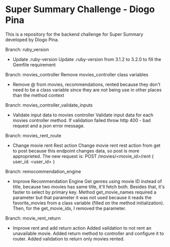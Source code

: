 # Super Summary Challenge - Diogo Pina

This is a repository for the backend challenge for Super Summary developed by Diogo Pina.

Branch: ruby_version
- Update .ruby-version
Update .ruby-version from 3.1.2 to 3.2.0 to fill the Gemfile requirement

Branch: movies_controller
Remove movies_controller class variables
- Remove @ from movies, recommendations, rented because they don't  need to be a class variable since they are not being use in other places than the method context

Branch: movies_controller_validate_inputs
- Validate input data to movies controller
Validate input data for each movies controller method. If validation failed throw http 400 - bad request and a json error message.

Branch: movies_rent_route
- Change movie rent Rest action
Change movie rent rest action from get to post because this endpoint changes data, so post is more approprieted.
The new request is:
POST /movies/<movie_id>/rent
{ user_id: <user_id> }

Branch: remocommendation_engine
- Improve Recommendation Engine
Get genres using movie ID instead of title, because two movies has same title, it'll fetch both. Besides that, it's faster to select by primary key.
Method get_movie_names required a parameter but that parameter it was not used because it reads the favorite_movies from a class variable (filled on the method initialization).
Then, for the get_movie_ids, I removed the parameter.

Branch: movie_rent_return
- Improve rent and add return action
Added validation to not rent an unavailable movie.
Added return method to controller and configure it to router.
Added validation to return only movies rented.

